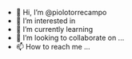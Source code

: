 - 👋 Hi, I’m @piolotorrecampo
- 👀 I’m interested in 
- 🌱 I’m currently learning 
- 💞️ I’m looking to collaborate on ...
- 📫 How to reach me ...

<!---
piolotorrecampo/piolotorrecampo is a ✨ special ✨ repository because its `README.md` (this file) appears on your GitHub profile.
You can click the Preview link to take a look at your changes.
--->
